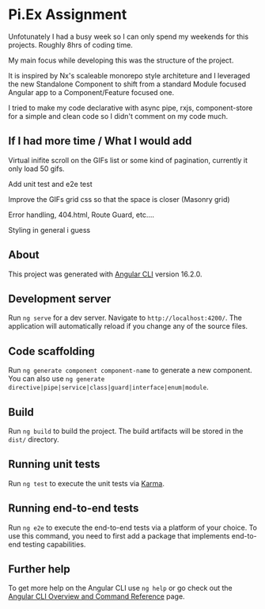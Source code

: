 # Pi.Ex Assignment

Unfotunately I had a busy week so I can only spend my weekends for this projects. Roughly 8hrs of coding time.

My main focus while developing this was the structure of the project.

It is inspired by Nx's scaleable monorepo style architeture and I leveraged the new Standalone Component to shift from a standard Module focused Angular app to a Component/Feature focused one.

I tried to make my code declarative with async pipe, rxjs, component-store for a simple and clean code so I didn't comment on my code much.

## If I had more time / What I would add

Virtual inifite scroll on the GIFs list or some kind of pagination, currently it only load 50 gifs.

Add unit test and e2e test

Improve the GIFs grid css so that the space is closer (Masonry grid)

Error handling, 404.html, Route Guard, etc....

Styling in general i guess

## About

This project was generated with [Angular CLI](https://github.com/angular/angular-cli) version 16.2.0.

## Development server

Run `ng serve` for a dev server. Navigate to `http://localhost:4200/`. The application will automatically reload if you change any of the source files.

## Code scaffolding

Run `ng generate component component-name` to generate a new component. You can also use `ng generate directive|pipe|service|class|guard|interface|enum|module`.

## Build

Run `ng build` to build the project. The build artifacts will be stored in the `dist/` directory.

## Running unit tests

Run `ng test` to execute the unit tests via [Karma](https://karma-runner.github.io).

## Running end-to-end tests

Run `ng e2e` to execute the end-to-end tests via a platform of your choice. To use this command, you need to first add a package that implements end-to-end testing capabilities.

## Further help

To get more help on the Angular CLI use `ng help` or go check out the [Angular CLI Overview and Command Reference](https://angular.io/cli) page.
